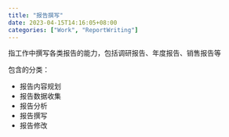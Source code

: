 ```yaml
---
title: "报告撰写"
date: 2023-04-15T14:16:05+08:00
categories: ["Work", "ReportWriting"]
---
```


指工作中撰写各类报告的能力，包括调研报告、年度报告、销售报告等

包含的分类：

* 报告内容规划
* 报告数据收集
* 报告分析
* 报告撰写
* 报告修改
